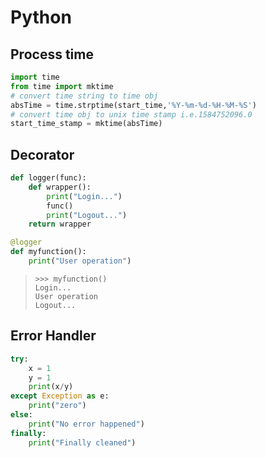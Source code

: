 # Python

## Process time

```python
import time
from time import mktime
# convert time string to time obj
absTime = time.strptime(start_time,'%Y-%m-%d-%H-%M-%S')  
# convert time obj to unix time stamp i.e.1584752096.0
start_time_stamp = mktime(absTime)
```

## Decorator 

```python
def logger(func):
    def wrapper():
        print("Login...")
        func()
        print("Logout...")
    return wrapper

@logger
def myfunction():
    print("User operation")
```

> ```text
> >>> myfunction()
> Login... 
> User operation 
> Logout...
> ```

## Error Handler

```python
try:
    x = 1
    y = 1
    print(x/y)
except Exception as e:
    print("zero")
else:
    print("No error happened")
finally:
    print("Finally cleaned")
```

